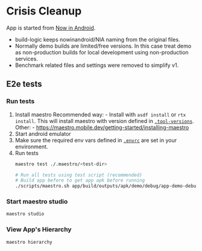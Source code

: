 # Crisis Cleanup

App is started from [Now in Android](https://github.com/android/nowinandroid).
- build-logic keeps nowinandroid/NIA naming from the original files.
- Normally demo builds are limited/free versions. In this case treat demo as non-production builds for local development using non-production services.
- Benchmark related files and settings were removed to simplify v1.

## E2e tests

### Run tests

1. Install maestro
    Recommended way: 
        - Install with `asdf install` or `rtx install`. This will install maestro with version defined in [`.tool-versions`](.tool-versions).
    Other: 
        - https://maestro.mobile.dev/getting-started/installing-maestro
2. Start android emulator
3. Make sure the required env vars defined in [`.envrc`](.envrc) are set in your environment.
4. Run tests
    ```sh
    maestro test ./.maestro/<test-dir>

    # Run all tests using test script (recommended)
    # Build app before to get app apk before running
    ./scripts/maestro.sh app/build/outputs/apk/demo/debug/app-demo-debug.apk local
    ```

### Start maestro studio

```sh
maestro studio
```

### View App's Hierarchy

```sh
maestro hierarchy
```

